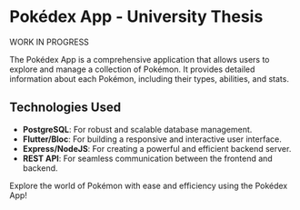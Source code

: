# Pokédex App - University Thesis
WORK IN PROGRESS

The Pokédex App is a comprehensive application that allows users to explore and manage a collection of Pokémon. It provides detailed information about each Pokémon, including their types, abilities, and stats.

## Technologies Used

- **PostgreSQL**: For robust and scalable database management.
- **Flutter/Bloc**: For building a responsive and interactive user interface.
- **Express/NodeJS**: For creating a powerful and efficient backend server.
- **REST API**: For seamless communication between the frontend and backend.

Explore the world of Pokémon with ease and efficiency using the Pokédex App!
